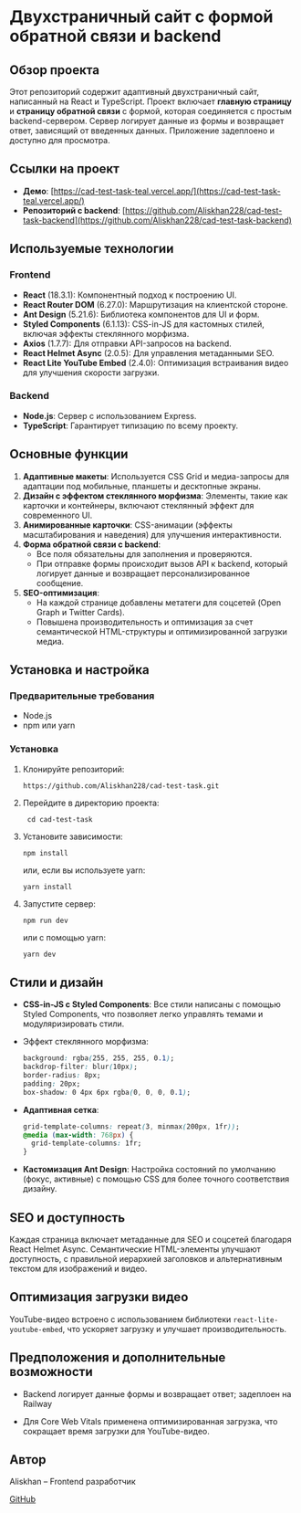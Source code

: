# Двухстраничный сайт с формой обратной связи и backend

## Обзор проекта

Этот репозиторий содержит адаптивный двухстраничный сайт, написанный на React и TypeScript. Проект включает **главную страницу** и **страницу обратной связи** с формой, которая соединяется с простым backend-сервером. Сервер логирует данные из формы и возвращает ответ, зависящий от введенных данных. Приложение задеплоено и доступно для просмотра.

## Ссылки на проект

- **Демо**: [https://cad-test-task-teal.vercel.app/](https://cad-test-task-teal.vercel.app/)
- **Репозиторий с backend**: [https://github.com/Aliskhan228/cad-test-task-backend](https://github.com/Aliskhan228/cad-test-task-backend)

## Используемые технологии

### Frontend

- **React** (18.3.1): Компонентный подход к построению UI.
- **React Router DOM** (6.27.0): Маршрутизация на клиентской стороне.
- **Ant Design** (5.21.6): Библиотека компонентов для UI и форм.
- **Styled Components** (6.1.13): CSS-in-JS для кастомных стилей, включая эффекты стеклянного морфизма.
- **Axios** (1.7.7): Для отправки API-запросов на backend.
- **React Helmet Async** (2.0.5): Для управления метаданными SEO.
- **React Lite YouTube Embed** (2.4.0): Оптимизация встраивания видео для улучшения скорости загрузки.

### Backend

- **Node.js**: Сервер с использованием Express.
- **TypeScript**: Гарантирует типизацию по всему проекту.

## Основные функции

1. **Адаптивные макеты**: Используется CSS Grid и медиа-запросы для адаптации под мобильные, планшеты и десктопные экраны.
2. **Дизайн с эффектом стеклянного морфизма**: Элементы, такие как карточки и контейнеры, включают стеклянный эффект для современного UI.
3. **Анимированные карточки**: CSS-анимации (эффекты масштабирования и наведения) для улучшения интерактивности.
4. **Форма обратной связи с backend**:
   - Все поля обязательны для заполнения и проверяются.
   - При отправке формы происходит вызов API к backend, который логирует данные и возвращает персонализированное сообщение.
5. **SEO-оптимизация**:
   - На каждой странице добавлены метатеги для соцсетей (Open Graph и Twitter Cards).
   - Повышена производительность и оптимизация за счет семантической HTML-структуры и оптимизированной загрузки медиа.

## Установка и настройка

### Предварительные требования

- Node.js
- npm или yarn

### Установка

1. Клонируйте репозиторий:

   ```bash
   https://github.com/Aliskhan228/cad-test-task.git
   ```

2. Перейдите в директорию проекта:

   ```
    cd cad-test-task
   ```

3. Установите зависимости:

   ```
   npm install
   ```

   или, если вы используете yarn:

   ```
   yarn install
   ```

4. Запустите сервер:

   ```
   npm run dev
   ```

   или с помощью yarn:

   ```
   yarn dev
   ```

## Стили и дизайн

- **CSS-in-JS с Styled Components**: Все стили написаны с помощью Styled Components, что позволяет легко управлять темами и модуляризировать стили.

- Эффект стеклянного морфизма:

  ```css
  background: rgba(255, 255, 255, 0.1);
  backdrop-filter: blur(10px);
  border-radius: 8px;
  padding: 20px;
  box-shadow: 0 4px 6px rgba(0, 0, 0, 0.1);
  ```

- **Адаптивная сетка**:

  ```css
  grid-template-columns: repeat(3, minmax(200px, 1fr));
  @media (max-width: 768px) {
    grid-template-columns: 1fr;
  }
  ```

- **Кастомизация Ant Design**: Настройка состояний по умолчанию (фокус, активные) с помощью CSS для более точного соответствия дизайну.

## SEO и доступность

Каждая страница включает метаданные для SEO и соцсетей благодаря React Helmet Async. Семантические HTML-элементы улучшают доступность, с правильной иерархией заголовков и альтернативным текстом для изображений и видео.

## Оптимизация загрузки видео

YouTube-видео встроено с использованием библиотеки `react-lite-youtube-embed`, что ускоряет загрузку и улучшает производительность.

## Предположения и дополнительные возможности

- Backend логирует данные формы и возвращает ответ; задеплоен на Railway

- Для Core Web Vitals применена оптимизированная загрузка, что сокращает время загрузки для YouTube-видео.

## Автор

Aliskhan – Frontend разработчик

[GitHub](https://github.com/Aliskhan228)
